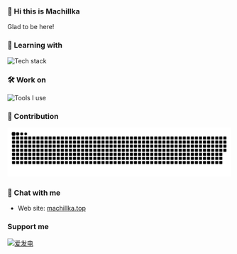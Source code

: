 <!--### Hi there 👋


**Machillka/Machillka** is a ✨ _special_ ✨ repository because its `README.md` (this file) appears on your GitHub profile.

Here are some ideas to get you started:

- 🔭 I’m currently working on ...
- 🌱 I’m currently learning ...
- 👯 I’m looking to collaborate on ...
- 🤔 I’m looking for help with ...
- 💬 Ask me about ...
- 📫 How to reach me: ...
- 😄 Pronouns: ...
- ⚡ Fun fact: ...
-->

### 👋 Hi this is Machillka

Glad to be here!

### 🌱 Learning with

![Tech stack](https://skillicons.dev/icons?i=python,tensorflow,unity,cs,cpp)

### 🛠 Work on

![Tools I use](https://skillicons.dev/icons?i=vscode,visualstudio,github,)

### 🚀 Contribution
<picture>
  <source media="(prefers-color-scheme: dark)" srcset="./assets/contribution-snake-dark.svg" />
  <source media="(prefers-color-scheme: light)" srcset="./assets/contribution-snake.svg" />
  <img alt="github-snake" src="./assets/contribution-snake.svg" />
</picture>

### 💬 Chat with me
- Web site: <a href="https://machillka.top">machillka.top</a>

### Support me
[![爱发电](https://img.shields.io/badge/爱发电-30363D?style=for-the-badge&logo=GitHub-Sponsors&logoColor=#EA4AAA)](https://afdian.net/@machillka)

